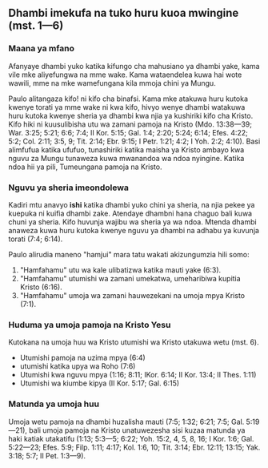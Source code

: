 ## Dhambi imekufa na tuko huru kuoa mwingine (mst. 1—6)

### Maana ya mfano

Afanyaye dhambi yuko katika kifungo cha mahusiano ya dhambi yake, kama vile mke aliyefungwa na mme wake. Kama wataendelea kuwa hai wote wawili, mme na mke wamefungana kila mmoja chini ya Mungu.

Paulo alitangaza kifo! ni kifo cha binafsi. Kama mke atakuwa huru kutoka kwenye torati ya mme wake ni kwa kifo, hivyo wenye dhambi watakuwa huru kutoka kwenye sheria ya dhambi kwa njia ya kushiriki kifo cha Kristo. Kifo hiki ni kuusulibisha utu wa zamani pamoja na Kristo (Mdo. 13:38—39; War. 3:25; 5:21; 6:6; 7:4; II Kor. 5:15; Gal. 1:4; 2:20; 5:24; 6:14; Efes. 4:22; 5:2; Col. 2:11; 3:5, 9; Tit. 2:14; Ebr. 9:15; I Petr. 1:21; 4:2; I Yoh. 2:2; 4:10). Basi alimfufua katika ufufuo, tunashiriki katika maisha ya Kristo ambayo kwa nguvu za Mungu tunaweza kuwa mwanandoa wa ndoa nyingine. Katika ndoa hii ya pili, Tumeungana pamoja na Kristo.

### Nguvu ya sheria imeondolewa

Kadiri mtu anavyo **ishi** katika dhambi yuko chini ya sheria, na njia pekee ya kuepuka ni kuifia dhambi zake. Atendaye dhambni hana chaguo bali kuwa chuni ya sheria. Kifo huvunja wajibu wa sheria ya wa ndoa. Mtenda dhambi anaweza kuwa huru kutoka kwenye nguvu ya dhambi na adhabu ya kuvunja torati (7:4; 6:14).

Paulo alirudia maneno "hamjui" mara tatu wakati akizungumzia hili somo:

1. "Hamfahamu" utu wa kale ulibatizwa katika mauti yake (6:3).
2. "Hamfahamu" utumishi wa zamani umekatwa, umeharibiwa kupitia Kristo (6:16).
3. "Hamfahamu" umoja wa zamani hauwezekani na umoja mpya Kristo (7:1).

### Huduma ya umoja pamoja na Kristo Yesu

Kutokana na umoja huu wa Kristo utumishi wa Kristo utakuwa wetu (mst. 6).

* Utumishi pamoja na uzima mpya (6:4)
* utumishi katika upya wa Roho (7:6)
* Utumishi kwa nguvu mpya (1:16; 8:11; IKor. 6:14; II Kor. 13:4; II Thes. 1:11)
* Utumishi wa kiumbe kipya (II Kor. 5:17; Gal. 6:15)

### Matunda ya umoja huu

Umoja wetu pamoja na dhambi huzalisha mauti (7:5; 1:32; 6:21; 7:5; Gal. 5:19—21), bali umoja pamoja na Kristo unatuwezesha sisi kuzaa matunda ya haki katiak utakatifu (1:13; 5:3—5; 6:22; Yoh. 15:2, 4, 5, 8, 16; I Kor. 1:6; Gal. 5:22—23; Efes. 5:9; Filp. 1:11; 4:17; Kol. 1:6, 10; Tit. 3:14; Ebr. 12:11; 13:15; Yak. 3:18; 5:7; II Pet. 1:3—9).

